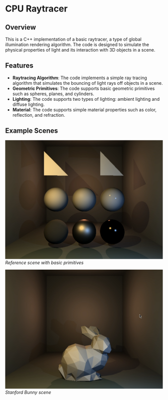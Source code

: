 # CPU Raytracer

## Overview

This is a C++ implementation of a basic raytracer, a type of global illumination rendering algorithm. The code is designed to simulate the physical properties of light and its interaction with 3D objects in a scene.

## Features

*   **Raytracing Algorithm**: The code implements a simple ray tracing algorithm that simulates the bouncing of light rays off objects in a scene.
*   **Geometric Primitives**: The code supports basic geometric primitives such as spheres, planes, and cylinders.
*   **Lighting**: The code supports two types of lighting: ambient lighting and diffuse lighting.
*   **Material**: The code supports simple material properties such as color, reflection, and refraction.

## Example Scenes
![Reference Scene](reference_scene.png)  
*Reference scene with basic primitives*

![Bunny Scene](bunny_scene.png)  
*Stanford Bunny scene*
